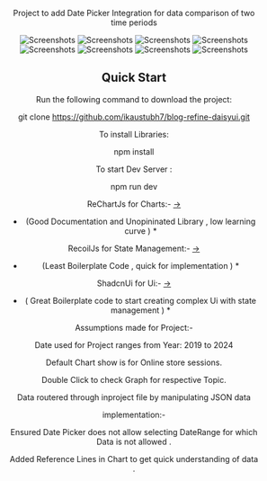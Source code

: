 <div align="center" style="margin: 30px;">

Project to add Date Picker Integration for data comparison of two time periods

![Screenshots](https://i.ibb.co/0FdQwQv/Screenshot-2024-03-11-094036.png)
![Screenshots](https://i.ibb.co/9W8tD5L/Screenshot-2024-03-11-094053.png)
![Screenshots](https://i.ibb.co/2vw31Fd/Screenshot-2024-03-11-094113.png)
![Screenshots](https://i.ibb.co/K0W8MJn/Screenshot-2024-03-11-094136.png)
![Screenshots](https://i.ibb.co/DbK7k9T/Screenshot-2024-03-11-102737.png)
![Screenshots](https://i.ibb.co/R3BdHhq/Screenshot-2024-03-11-102758.png)
![Screenshots](https://i.ibb.co/58NWj3k/Screenshot-2024-03-11-102832.png)
![Screenshots](https://i.ibb.co/hRNPnVR/Screenshot-2024-03-11-102857.png)

## Quick Start

Run the following command to download the project:

git clone https://github.com/ikaustubh7/blog-refine-daisyui.git

To install Libraries:

npm install

To start Dev Server :

npm run dev

ReChartJs for Charts:-
[->](https://recharts.org/en-US/)

- (Good Documentation and Unopininated Library , low learning curve ) \*

RecoilJs for State Management:-
[->](https://recoiljs.org/)

- (Least Boilerplate Code , quick for implementation ) \*

ShadcnUi for Ui:-
[->](https://ui.shadcn.com/)

- ( Great Boilerplate code to start creating complex Ui with state management ) \*

Assumptions made for Project:-

Date used for Project ranges from Year: 2019 to 2024

Default Chart show is for Online store sessions.

Double Click to check Graph for respective Topic.

Data routered through inproject file by manipulating JSON data

implementation:-

Ensured Date Picker does not allow selecting DateRange for which Data is not allowed .

Added Reference Lines in Chart to get quick understanding of data .
